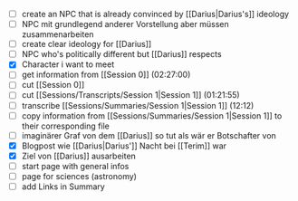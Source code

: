 - [ ] create an NPC that is already convinced by [[Darius|Darius's]] ideology
- [ ] NPC mit grundlegend anderer Vorstellung aber müssen zusammenarbeiten
- [ ] create clear ideology for [[Darius]]
- [ ] NPC who's politically different but [[Darius]] respects
- [x] Character i want to meet
- [ ] get information from [[Session 0]] (02:27:00)
- [ ] cut [[Session 0]]
- [ ] cut [[Sessions/Transcripts/Session 1|Session 1]] (01:21:55)
- [ ] transcribe [[Sessions/Summaries/Session 1|Session 1]] (12:12)
- [ ] copy information from [[Sessions/Summaries/Session 1|Session 1]] to their corresponding file
- [ ] imaginärer Graf von dem [[Darius]] so tut als wär er Botschafter von
- [x] Blogpost wie [[Darius|Darius']] Nacht bei [[Terim]] war
- [x] Ziel von [[Darius]] ausarbeiten
- [ ] start page with general infos
- [ ] page for sciences (astronomy)
- [ ] add Links in Summary